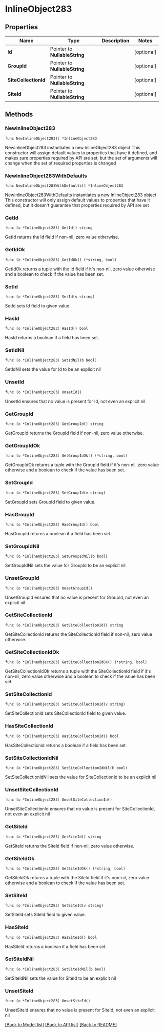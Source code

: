 # InlineObject283

## Properties

Name | Type | Description | Notes
------------ | ------------- | ------------- | -------------
**Id** | Pointer to **NullableString** |  | [optional] 
**GroupId** | Pointer to **NullableString** |  | [optional] 
**SiteCollectionId** | Pointer to **NullableString** |  | [optional] 
**SiteId** | Pointer to **NullableString** |  | [optional] 

## Methods

### NewInlineObject283

`func NewInlineObject283() *InlineObject283`

NewInlineObject283 instantiates a new InlineObject283 object
This constructor will assign default values to properties that have it defined,
and makes sure properties required by API are set, but the set of arguments
will change when the set of required properties is changed

### NewInlineObject283WithDefaults

`func NewInlineObject283WithDefaults() *InlineObject283`

NewInlineObject283WithDefaults instantiates a new InlineObject283 object
This constructor will only assign default values to properties that have it defined,
but it doesn't guarantee that properties required by API are set

### GetId

`func (o *InlineObject283) GetId() string`

GetId returns the Id field if non-nil, zero value otherwise.

### GetIdOk

`func (o *InlineObject283) GetIdOk() (*string, bool)`

GetIdOk returns a tuple with the Id field if it's non-nil, zero value otherwise
and a boolean to check if the value has been set.

### SetId

`func (o *InlineObject283) SetId(v string)`

SetId sets Id field to given value.

### HasId

`func (o *InlineObject283) HasId() bool`

HasId returns a boolean if a field has been set.

### SetIdNil

`func (o *InlineObject283) SetIdNil(b bool)`

 SetIdNil sets the value for Id to be an explicit nil

### UnsetId
`func (o *InlineObject283) UnsetId()`

UnsetId ensures that no value is present for Id, not even an explicit nil
### GetGroupId

`func (o *InlineObject283) GetGroupId() string`

GetGroupId returns the GroupId field if non-nil, zero value otherwise.

### GetGroupIdOk

`func (o *InlineObject283) GetGroupIdOk() (*string, bool)`

GetGroupIdOk returns a tuple with the GroupId field if it's non-nil, zero value otherwise
and a boolean to check if the value has been set.

### SetGroupId

`func (o *InlineObject283) SetGroupId(v string)`

SetGroupId sets GroupId field to given value.

### HasGroupId

`func (o *InlineObject283) HasGroupId() bool`

HasGroupId returns a boolean if a field has been set.

### SetGroupIdNil

`func (o *InlineObject283) SetGroupIdNil(b bool)`

 SetGroupIdNil sets the value for GroupId to be an explicit nil

### UnsetGroupId
`func (o *InlineObject283) UnsetGroupId()`

UnsetGroupId ensures that no value is present for GroupId, not even an explicit nil
### GetSiteCollectionId

`func (o *InlineObject283) GetSiteCollectionId() string`

GetSiteCollectionId returns the SiteCollectionId field if non-nil, zero value otherwise.

### GetSiteCollectionIdOk

`func (o *InlineObject283) GetSiteCollectionIdOk() (*string, bool)`

GetSiteCollectionIdOk returns a tuple with the SiteCollectionId field if it's non-nil, zero value otherwise
and a boolean to check if the value has been set.

### SetSiteCollectionId

`func (o *InlineObject283) SetSiteCollectionId(v string)`

SetSiteCollectionId sets SiteCollectionId field to given value.

### HasSiteCollectionId

`func (o *InlineObject283) HasSiteCollectionId() bool`

HasSiteCollectionId returns a boolean if a field has been set.

### SetSiteCollectionIdNil

`func (o *InlineObject283) SetSiteCollectionIdNil(b bool)`

 SetSiteCollectionIdNil sets the value for SiteCollectionId to be an explicit nil

### UnsetSiteCollectionId
`func (o *InlineObject283) UnsetSiteCollectionId()`

UnsetSiteCollectionId ensures that no value is present for SiteCollectionId, not even an explicit nil
### GetSiteId

`func (o *InlineObject283) GetSiteId() string`

GetSiteId returns the SiteId field if non-nil, zero value otherwise.

### GetSiteIdOk

`func (o *InlineObject283) GetSiteIdOk() (*string, bool)`

GetSiteIdOk returns a tuple with the SiteId field if it's non-nil, zero value otherwise
and a boolean to check if the value has been set.

### SetSiteId

`func (o *InlineObject283) SetSiteId(v string)`

SetSiteId sets SiteId field to given value.

### HasSiteId

`func (o *InlineObject283) HasSiteId() bool`

HasSiteId returns a boolean if a field has been set.

### SetSiteIdNil

`func (o *InlineObject283) SetSiteIdNil(b bool)`

 SetSiteIdNil sets the value for SiteId to be an explicit nil

### UnsetSiteId
`func (o *InlineObject283) UnsetSiteId()`

UnsetSiteId ensures that no value is present for SiteId, not even an explicit nil

[[Back to Model list]](../README.md#documentation-for-models) [[Back to API list]](../README.md#documentation-for-api-endpoints) [[Back to README]](../README.md)



